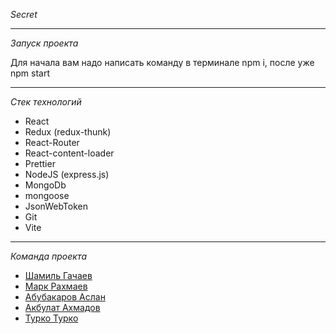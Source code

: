 _Secret_

---
_Запуск проекта_

Для начала вам надо написать команду в терминале npm i, после уже npm start

---
_Стек технологий_
- React 
- Redux (redux-thunk)
- React-Router 
- React-content-loader
- Prettier 
- NodeJS (express.js)
- MongoDb
- mongoose
- JsonWebToken
- Git 
- Vite 

---
_Команда проекта_
- [Шамиль Гачаев](https://github.com/shamml)
- [Марк Рахмаев](https://github.com/disspatchh)
- [Абубакаров Аслан](https://github.com/Nallsa)
- [Акбулат Ахмадов](https://github.com/Arsadidas)
- [Турко Турко](https://github.com/zarksas)
